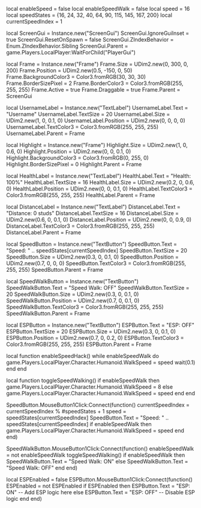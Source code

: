 local enableSpeed = false
local enableSpeedWalk = false
local speed = 16
local speedStates = {16, 24, 32, 40, 64, 90, 115, 145, 167, 200}
local currentSpeedIndex = 1

local ScreenGui = Instance.new("ScreenGui")
ScreenGui.IgnoreGuiInset = true
ScreenGui.ResetOnSpawn = false
ScreenGui.ZIndexBehavior = Enum.ZIndexBehavior.Sibling
ScreenGui.Parent = game.Players.LocalPlayer:WaitForChild("PlayerGui")

local Frame = Instance.new("Frame")
Frame.Size = UDim2.new(0, 300, 0, 200)
Frame.Position = UDim2.new(0.5, -150, 0, 50)
Frame.BackgroundColor3 = Color3.fromRGB(30, 30, 30)
Frame.BorderSizePixel = 2
Frame.BorderColor3 = Color3.fromRGB(255, 255, 255)
Frame.Active = true
Frame.Draggable = true
Frame.Parent = ScreenGui

local UsernameLabel = Instance.new("TextLabel")
UsernameLabel.Text = "Username"
UsernameLabel.TextSize = 20
UsernameLabel.Size = UDim2.new(1, 0, 0.1, 0)
UsernameLabel.Position = UDim2.new(0, 0, 0, 0)
UsernameLabel.TextColor3 = Color3.fromRGB(255, 255, 255)
UsernameLabel.Parent = Frame

local Highlight = Instance.new("Frame")
Highlight.Size = UDim2.new(1, 0, 0.6, 0)
Highlight.Position = UDim2.new(0, 0, 0.1, 0)
Highlight.BackgroundColor3 = Color3.fromRGB(0, 255, 0)
Highlight.BorderSizePixel = 0
Highlight.Parent = Frame

local HealthLabel = Instance.new("TextLabel")
HealthLabel.Text = "Health: 100%"
HealthLabel.TextSize = 16
HealthLabel.Size = UDim2.new(0.2, 0, 0.6, 0)
HealthLabel.Position = UDim2.new(0, 0, 0.1, 0)
HealthLabel.TextColor3 = Color3.fromRGB(255, 255, 255)
HealthLabel.Parent = Frame

local DistanceLabel = Instance.new("TextLabel")
DistanceLabel.Text = "Distance: 0 studs"
DistanceLabel.TextSize = 16
DistanceLabel.Size = UDim2.new(0.6, 0, 0.1, 0)
DistanceLabel.Position = UDim2.new(0, 0, 0.9, 0)
DistanceLabel.TextColor3 = Color3.fromRGB(255, 255, 255)
DistanceLabel.Parent = Frame

local SpeedButton = Instance.new("TextButton")
SpeedButton.Text = "Speed: " .. speedStates[currentSpeedIndex]
SpeedButton.TextSize = 20
SpeedButton.Size = UDim2.new(0.3, 0, 0.1, 0)
SpeedButton.Position = UDim2.new(0.7, 0, 0, 0)
SpeedButton.TextColor3 = Color3.fromRGB(255, 255, 255)
SpeedButton.Parent = Frame

local SpeedWalkButton = Instance.new("TextButton")
SpeedWalkButton.Text = "Speed Walk: OFF"
SpeedWalkButton.TextSize = 20
SpeedWalkButton.Size = UDim2.new(0.3, 0, 0.1, 0)
SpeedWalkButton.Position = UDim2.new(0.7, 0, 0.1, 0)
SpeedWalkButton.TextColor3 = Color3.fromRGB(255, 255, 255)
SpeedWalkButton.Parent = Frame

local ESPButton = Instance.new("TextButton")
ESPButton.Text = "ESP: OFF"
ESPButton.TextSize = 20
ESPButton.Size = UDim2.new(0.3, 0, 0.1, 0)
ESPButton.Position = UDim2.new(0.7, 0, 0.2, 0)
ESPButton.TextColor3 = Color3.fromRGB(255, 255, 255)
ESPButton.Parent = Frame

local function enableSpeedHack()
    while enableSpeedWalk do
        game.Players.LocalPlayer.Character.Humanoid.WalkSpeed = speed
        wait(0.1)
    end
end

local function toggleSpeedWalking()
    if enableSpeedWalk then
        game.Players.LocalPlayer.Character.Humanoid.WalkSpeed = 8
    else
        game.Players.LocalPlayer.Character.Humanoid.WalkSpeed = speed
    end
end

SpeedButton.MouseButton1Click:Connect(function()
    currentSpeedIndex = currentSpeedIndex % #speedStates + 1
    speed = speedStates[currentSpeedIndex]
    SpeedButton.Text = "Speed: " .. speedStates[currentSpeedIndex]
    if enableSpeedWalk then
        game.Players.LocalPlayer.Character.Humanoid.WalkSpeed = speed
    end
end)

SpeedWalkButton.MouseButton1Click:Connect(function()
    enableSpeedWalk = not enableSpeedWalk
    toggleSpeedWalking()
    if enableSpeedWalk then
        SpeedWalkButton.Text = "Speed Walk: ON"
    else
        SpeedWalkButton.Text = "Speed Walk: OFF"
    end
end)

local ESPEnabled = false
ESPButton.MouseButton1Click:Connect(function()
    ESPEnabled = not ESPEnabled
    if ESPEnabled then
        ESPButton.Text = "ESP: ON"
        -- Add ESP logic here
    else
        ESPButton.Text = "ESP: OFF"
        -- Disable ESP logic
    end
end)
